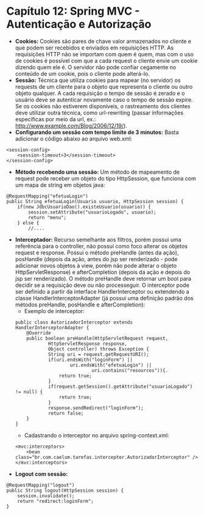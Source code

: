 # Capítulo 12: Spring MVC - Autenticação e Autorização

* **Cookies:** Cookies são pares de chave valor armazenados no cliente e que podem ser recebidos e enviados em requisições HTTP. As requisições HTTP não se importam com quem é quem, mas com o uso de cookies é possível com que a cada request o cliente envie um cookie dizendo quem ele é. O servidor não pode confiar cegamente no conteúdo de um cookie, pois o cliente pode alterá-lo.
* **Sessão:** Técnica que utiliza cookies para mapear (no servidor) os requests de um cliente para o objeto que representa o cliente ou outro objeto qualquer. A cada requisição o tempo de sessão é zerado e o usuário deve se autenticar novamente caso o tempo de sessão expire. Se os cookies não estiverem disponíveis, o rastreamento dos clientes deve utilizar outra técnica, como url-rewriting (passar informações específicas por meio da url, ex.: http://www.example.com/Blog/2006/12/19/).
* **Configurando um sessão com tempo limite de 3 minutos:** Basta adicionar o código abaixo ao arquivo web.xml:
```
<session-config>
    <session-timeout>3</session-timeout>
</session-config>
```
* **Método recebendo uma sessão:** Um método de mapeamento de request pode receber um objeto do tipo HttpSession, que funciona com um mapa de string em objetos java:
```
@RequestMapping("efetuaLogin")
public String efetuaLogin(Usuario usuario, HttpSession session) {
    if(new JdbcUsuarioDao().existeUsuario(usuario)) {
        session.setAttribute("usuarioLogado", usuario);
        return "menu";
    } else {
        //....
```
* **Interceptador:** Recurso semelhante aos filtros, porém possui uma referência para o controller, não possui como foco alterar os objetos request e response. Possui o método preHandle (antes da ação), posHandle (depois da ação, antes do jsp ser renderizado - pode adicionar novos objetos à view, porém não pode alterar o objeto HttpServletResponse) e afterCompletion (depois da ação e depois do jsp ser renderizado). O método preHandle deve retornar um bool para decidir se a requisição deve ou não processeguir. O interceptor pode ser definido a partir da interface HandlerInterceptor ou extendendo a classe HandlerInterceptorAdapter (já possui uma definição padrão dos métodos preHandle, posHandle e afterCompletion):
    * Exemplo de interceptor:
    ```
    public class AutorizadorInterceptor extends HandlerInterceptorAdapter {
        @Override
        public boolean preHandle(HttpServletRequest request, 
                HttpServletResponse response,
                Object controller) throws Exception {
                String uri = request.getRequestURI();
                if(uri.endsWith("loginForm") || 
                        uri.endsWith("efetuaLogin") || 
                                uri.contains("resources")){.
                    return true;
                }
                if(request.getSession().getAttribute("usuarioLogado") != null) {
                    return true;
                }
                response.sendRedirect("loginForm");
                return false;
        }
    }
    ```
    * Cadastrando o interceptor no arquivo spring-context.xml:
    ```
    <mvc:interceptors>
        <bean class="br.com.caelum.tarefas.interceptor.AutorizadorInterceptor" />
    </mvc:interceptors>
    ```
* **Logout com sessão:**
```
@RequestMapping("logout")
public String logout(HttpSession session) {
    session.invalidate();
    return "redirect:loginForm";
}
```